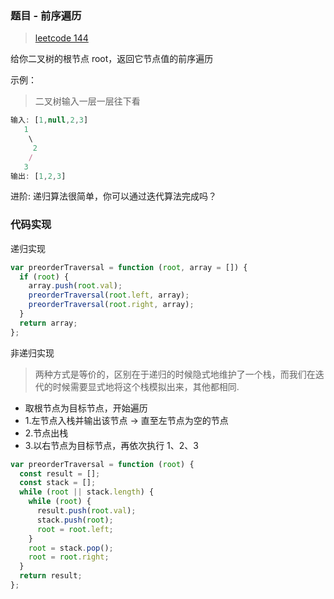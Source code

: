 ### 题目 - 前序遍历

> [leetcode 144](https://leetcode-cn.com/problems/binary-tree-preorder-traversal/)

给你二叉树的根节点 root，返回它节点值的前序遍历

示例：

> 二叉树输入一层一层往下看

```js
输入: [1,null,2,3]
   1
    \
     2
    /
   3
输出: [1,2,3]
```

进阶: 递归算法很简单，你可以通过迭代算法完成吗？

### 代码实现

递归实现

```js
var preorderTraversal = function (root, array = []) {
  if (root) {
    array.push(root.val);
    preorderTraversal(root.left, array);
    preorderTraversal(root.right, array);
  }
  return array;
};
```

非递归实现

> 两种方式是等价的，区别在于递归的时候隐式地维护了一个栈，而我们在迭代的时候需要显式地将这个栈模拟出来，其他都相同.

- 取根节点为目标节点，开始遍历
- 1.左节点入栈并输出该节点 -> 直至左节点为空的节点
- 2.节点出栈
- 3.以右节点为目标节点，再依次执行 1、2、3

```js
var preorderTraversal = function (root) {
  const result = [];
  const stack = [];
  while (root || stack.length) {
    while (root) {
      result.push(root.val);
      stack.push(root);
      root = root.left;
    }
    root = stack.pop();
    root = root.right;
  }
  return result;
};
```
